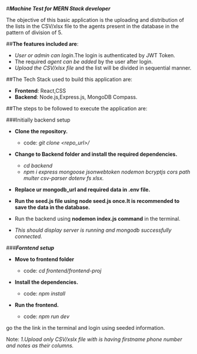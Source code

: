 #***Machine Test for MERN Stack developer***

The objective of this basic application is the uploading and distribution of the lists in the CSV/xlsx file to the agents present in the database in the pattern of division of 5.

##**The features included are**:
- *User or admin can login*.The login is authenticated by JWT Token.
- The required *agent can be added* by the user after login.
- *Upload the CSV/xlsx file* and the list will be divided in sequential manner.

##The Tech Stack used to build this application are:
- **Frontend**: React,CSS
- **Backend**: Node.js,Express.js, MongoDB Compass.

##The steps to be followed to execute the application are:

###Initially backend setup
- **Clone the repository.**
  - code: *git clone <repo_url>/*

- **Change to Backend folder and install the required dependencies.**
  - *cd backend*
  - *npm i express mongoose jsonwebtoken nodemon bcryptjs cors path multer csv-parser dotenv fs xlsx.*

- **Replace ur mongodb_url and required data in .env file.**

- **Run the seed.js file using node seed.js once.It is recommended to save the data in the database.**

- Run the backend using **nodemon index.js command** in the terminal.
- *This should display server is running and mongodb successfully connected.*

###***Forntend setup***
- **Move to frontend folder**
  - code: *cd frontend/frontend-proj*

- **Install the dependencies.**
  - code: *npm install*

- **Run the frontend.**
  - code: *npm run dev*

go the the link in the terminal and login using seeded information.

Note: *1.Upload only CSV/xslx file with is having firstname phone number and notes as their columns.*
  

  
  
  
        
  

  

